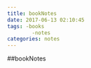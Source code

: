 ```yaml
---
title: bookNotes
date: 2017-06-13 02:10:45
tags: -books
        -notes
categories: notes
---
```


##bookNotes

